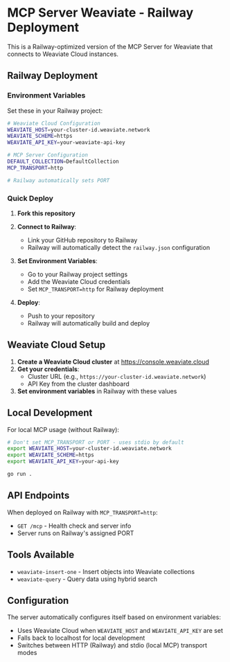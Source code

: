 # MCP Server Weaviate - Railway Deployment

This is a Railway-optimized version of the MCP Server for Weaviate that connects to Weaviate Cloud instances.

## Railway Deployment

### Environment Variables

Set these in your Railway project:

```bash
# Weaviate Cloud Configuration
WEAVIATE_HOST=your-cluster-id.weaviate.network
WEAVIATE_SCHEME=https
WEAVIATE_API_KEY=your-weaviate-api-key

# MCP Server Configuration
DEFAULT_COLLECTION=DefaultCollection
MCP_TRANSPORT=http

# Railway automatically sets PORT
```

### Quick Deploy

1. **Fork this repository**
2. **Connect to Railway**:
   - Link your GitHub repository to Railway
   - Railway will automatically detect the `railway.json` configuration

3. **Set Environment Variables**:
   - Go to your Railway project settings
   - Add the Weaviate Cloud credentials
   - Set `MCP_TRANSPORT=http` for Railway deployment

4. **Deploy**:
   - Push to your repository
   - Railway will automatically build and deploy

## Weaviate Cloud Setup

1. **Create a Weaviate Cloud cluster** at https://console.weaviate.cloud
2. **Get your credentials**:
   - Cluster URL (e.g., `https://your-cluster-id.weaviate.network`)
   - API Key from the cluster dashboard
3. **Set environment variables** in Railway with these values

## Local Development

For local MCP usage (without Railway):

```bash
# Don't set MCP_TRANSPORT or PORT - uses stdio by default
export WEAVIATE_HOST=your-cluster-id.weaviate.network
export WEAVIATE_SCHEME=https
export WEAVIATE_API_KEY=your-api-key

go run .
```

## API Endpoints

When deployed on Railway with `MCP_TRANSPORT=http`:

- `GET /mcp` - Health check and server info
- Server runs on Railway's assigned PORT

## Tools Available

- `weaviate-insert-one` - Insert objects into Weaviate collections
- `weaviate-query` - Query data using hybrid search

## Configuration

The server automatically configures itself based on environment variables:
- Uses Weaviate Cloud when `WEAVIATE_HOST` and `WEAVIATE_API_KEY` are set
- Falls back to localhost for local development
- Switches between HTTP (Railway) and stdio (local MCP) transport modes
